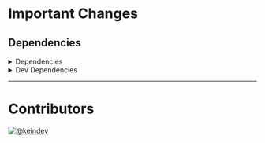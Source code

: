 # Important Changes

## Dependencies

<details>
<summary>Dependencies</summary>

- Changed **[gh-gql](https://www.npmjs.com/package/gh-gql)** from `^3.0.8` to `^3.0.9`
- Changed **[package-json-helper](https://www.npmjs.com/package/package-json-helper)** from `^4.0.2` to `^4.0.3`
- Changed **[string-lookup-manager](https://www.npmjs.com/package/string-lookup-manager)** from `^3.0.3` to `^3.0.5`
- Changed **[tasktree-cli](https://www.npmjs.com/package/tasktree-cli)** from `^6.0.2` to `^6.0.3`

</details>

<details>
<summary>Dev Dependencies</summary>

- Changed **[@tagproject/docs-shared-config](https://www.npmjs.com/package/@tagproject/docs-shared-config)** from `^1.0.1` to `^1.0.2`
- Changed **[@tagproject/ts-package-shared-config](https://www.npmjs.com/package/@tagproject/ts-package-shared-config)** from `^7.2.4` to `^7.3.0`
- Changed **[@tagproject/vscode-shared-config](https://www.npmjs.com/package/@tagproject/vscode-shared-config)** from `^1.2.2` to `^1.2.3`
- Changed **[@types/jest](https://www.npmjs.com/package/@types/jest)** from `^27.4.0` to `^27.4.1`
- Changed **[@types/node](https://www.npmjs.com/package/@types/node)** from `^17.0.18` to `^17.0.21`
- Changed **[@typescript-eslint/eslint-plugin](https://www.npmjs.com/package/@typescript-eslint/eslint-plugin)** from `^5.12.0` to `^5.15.0`
- Changed **[@typescript-eslint/parser](https://www.npmjs.com/package/@typescript-eslint/parser)** from `^5.12.0` to `^5.15.0`
- Changed **[cspell](https://www.npmjs.com/package/cspell)** from `^5.18.5` to `^5.19.2`
- Changed **[eslint](https://www.npmjs.com/package/eslint)** from `^8.9.0` to `^8.11.0`
- Changed **[eslint-config-prettier](https://www.npmjs.com/package/eslint-config-prettier)** from `^8.3.0` to `^8.5.0`
- Changed **[ghinfo](https://www.npmjs.com/package/ghinfo)** from `^3.0.3` to `^3.0.4`
- Changed **[prettier](https://www.npmjs.com/package/prettier)** from `^2.5.1` to `^2.6.0`
- Changed **[ts-node](https://www.npmjs.com/package/ts-node)** from `^10.5.0` to `^10.7.0`
- Changed **[typescript](https://www.npmjs.com/package/typescript)** from `^4.5.5` to `^4.6.2`
- Bumped **[figma-portal](https://www.npmjs.com/package/figma-portal)** from `^0.11.0` to `^1.0.0`

</details>

---

# Contributors

[![@keindev](https://avatars.githubusercontent.com/u/4527292?v=4&s=40)](https://github.com/keindev)
